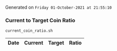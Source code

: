 Generated on `Friday 01-October-2021 at 21:55:10`

### Current to Target Coin Ratio
`current_coin_ratio.sh`

Date|Current|Target|Ratio
---|---|---|---
